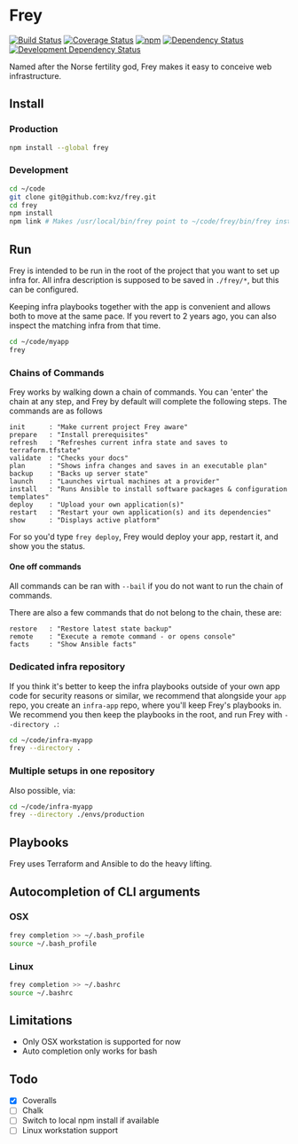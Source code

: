 # Frey

<!-- badges/ -->
[![Build Status](https://travis-ci.org/kvz/frey.svg?branch=master)](https://travis-ci.org/kvz/frey)
[![Coverage Status](https://coveralls.io/repos/kvz/frey/badge.svg?branch=master)](https://coveralls.io/r/kvz/frey?branch=master)
[![npm](https://img.shields.io/npm/v/frey.svg)](https://www.npmjs.com/package/frey) 
[![Dependency Status](https://david-dm.org/kvz/frey.png?theme=shields.io)](https://david-dm.org/kvz/frey)
[![Development Dependency Status](https://david-dm.org/kvz/frey/dev-status.png?theme=shields.io)](https://david-dm.org/kvz/frey#info=devDependencies)
<!-- /badges -->


Named after the Norse fertility god, Frey makes it easy to conceive web infrastructure.

## Install

### Production

```bash
npm install --global frey
```

### Development

```bash
cd ~/code
git clone git@github.com:kvz/frey.git
cd frey
npm install
npm link # Makes /usr/local/bin/frey point to ~/code/frey/bin/frey instead of the global install
```

## Run

Frey is intended to be run in the root of the project that you want to set up infra for.
All infra description is supposed to be saved in `./frey/*`, but this can be configured.

Keeping infra playbooks together with the app is convenient and allows both to move
at the same pace. If you revert to 2 years ago, you can also inspect the matching infra
from that time.

```bash
cd ~/code/myapp
frey
```

### Chains of Commands

Frey works by walking down a chain of commands. You can 'enter' the chain at any step,
and Frey by default will complete the following steps. The commands are as follows


```
init      : "Make current project Frey aware"
prepare   : "Install prerequisites"
refresh   : "Refreshes current infra state and saves to terraform.tfstate"
validate  : "Checks your docs"
plan      : "Shows infra changes and saves in an executable plan"
backup    : "Backs up server state"
launch    : "Launches virtual machines at a provider"
install   : "Runs Ansible to install software packages & configuration templates"
deploy    : "Upload your own application(s)"
restart   : "Restart your own application(s) and its dependencies"
show      : "Displays active platform"
```

For so you'd type `frey deploy`, Frey would deploy your app, restart it, and show
you the status.

#### One off commands

All commands can be ran with `--bail` if you do not want to run the chain of commands.

There are also a few commands that do not belong to the chain, these are:

```
restore   : "Restore latest state backup"
remote    : "Execute a remote command - or opens console"
facts     : "Show Ansible facts"
```

### Dedicated infra repository

If you think it's better to keep the infra playbooks outside of your own app code
for security reasons or similar, we recommend that alongside your `app` repo, you create an
`infra-app` repo, where you'll keep Frey's playbooks in. We recommend you then keep the playbooks
in the root, and run Frey with `--directory .`:

```bash
cd ~/code/infra-myapp
frey --directory .
```

### Multiple setups in one repository

Also possible, via:

```bash
cd ~/code/infra-myapp
frey --directory ./envs/production
```

## Playbooks

Frey uses Terraform and Ansible to do the heavy lifting.



## Autocompletion of CLI arguments

### OSX

```bash
frey completion >> ~/.bash_profile 
source ~/.bash_profile 
```

### Linux

```bash
frey completion >> ~/.bashrc
source ~/.bashrc
```



## Limitations

- Only OSX workstation is supported for now
- Auto completion only works for bash

## Todo

 - [x] Coveralls
 - [ ] Chalk
 - [ ] Switch to local npm install if available
 - [ ] Linux workstation support
